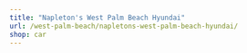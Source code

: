 ```yaml
---
title: "Napleton's West Palm Beach Hyundai"
url: /west-palm-beach/napletons-west-palm-beach-hyundai/
shop: car
---
```

